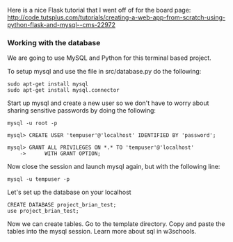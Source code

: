 Here is a nice Flask tutorial that I went off of for the board page:
http://code.tutsplus.com/tutorials/creating-a-web-app-from-scratch-using-python-flask-and-mysql--cms-22972

### Working with the database
We are going to use MySQL and Python for this terminal based project.

To setup mysql and use the file in src/database.py do the following:
```
sudo apt-get install mysql
sudo apt-get install mysql.connector
```

Start up mysql and create a new user so we don't have to worry about sharing sensitive passwords by doing the following:
```
mysql -u root -p

mysql> CREATE USER 'tempuser'@'localhost' IDENTIFIED BY 'password';

mysql> GRANT ALL PRIVILEGES ON *.* TO 'tempuser'@'localhost'
    ->      WITH GRANT OPTION;
```

Now close the session and launch mysql again, but with the following line:
```
mysql -u tempuser -p
```

Let's set up the database on your localhost
```
CREATE DATABASE project_brian_test;
use project_brian_test;
```

Now we can create tables. Go to the template directory. Copy and paste the tables into the mysql session.
Learn more about sql in w3schools.
